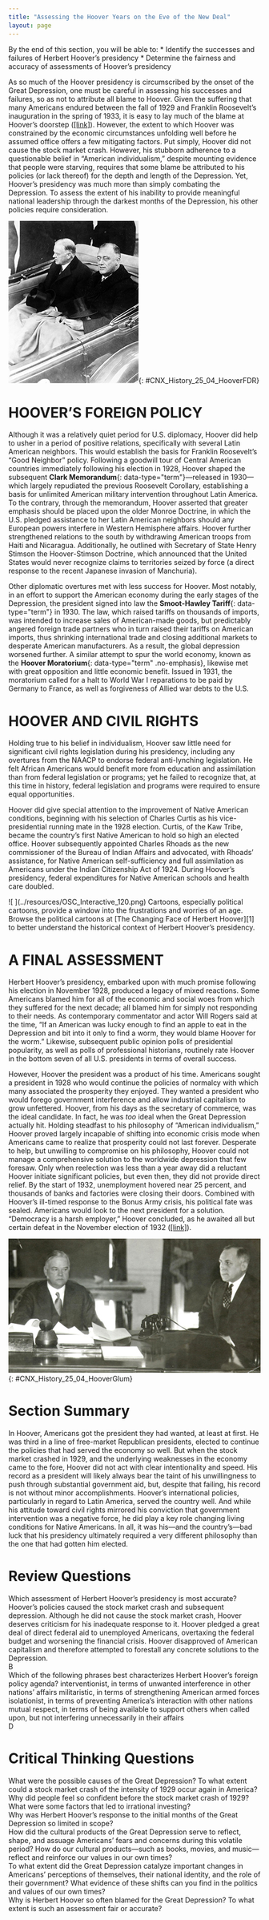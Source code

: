 ```yaml
---
title: "Assessing the Hoover Years on the Eve of the New Deal"
layout: page
---
```



<div data-type="abstract" markdown="1">
By the end of this section, you will be able to:
* Identify the successes and failures of Herbert Hoover’s presidency
* Determine the fairness and accuracy of assessments of Hoover’s presidency

</div>

As so much of the Hoover presidency is circumscribed by the onset of the Great Depression, one must be careful in assessing his successes and failures, so as not to attribute all blame to Hoover. Given the suffering that many Americans endured between the fall of 1929 and Franklin Roosevelt’s inauguration in the spring of 1933, it is easy to lay much of the blame at Hoover’s doorstep ([\[link\]](#CNX_History_25_04_HooverFDR)). However, the extent to which Hoover was constrained by the economic circumstances unfolding well before he assumed office offers a few mitigating factors. Put simply, Hoover did not cause the stock market crash. However, his stubborn adherence to a questionable belief in “American individualism,” despite mounting evidence that people were starving, requires that some blame be attributed to his policies (or lack thereof) for the depth and length of the Depression. Yet, Hoover’s presidency was much more than simply combating the Depression. To assess the extent of his inability to provide meaningful national leadership through the darkest months of the Depression, his other policies require consideration.

 ![A photograph shows Herbert Hoover and Franklin D. Roosevelt riding side-by-side in the back of a convertible vehicle. A blanket covers their legs, and their hats rest on their laps.](../resources/CNX_History_25_04_HooverFDR.jpg "Herbert Hoover (left) had the misfortune to be a president elected in prosperity and subsequently tasked with leading the country through the Great Depression. His unwillingness to face the harsh realities of widespread unemployment, farm foreclosures, business failures, and bank closings made him a deeply unpopular president, and he lost the 1932 election in a landslide to Franklin D. Roosevelt (right). (credit: Architect of the Capitol)"){: #CNX_History_25_04_HooverFDR}

# HOOVER’S FOREIGN POLICY

Although it was a relatively quiet period for U.S. diplomacy, Hoover did help to usher in a period of positive relations, specifically with several Latin American neighbors. This would establish the basis for Franklin Roosevelt’s “Good Neighbor” policy. Following a goodwill tour of Central American countries immediately following his election in 1928, Hoover shaped the subsequent **Clark Memorandum**{: data-type="term"}—released in 1930—which largely repudiated the previous Roosevelt Corollary, establishing a basis for unlimited American military intervention throughout Latin America. To the contrary, through the memorandum, Hoover asserted that greater emphasis should be placed upon the older Monroe Doctrine, in which the U.S. pledged assistance to her Latin American neighbors should any European powers interfere in Western Hemisphere affairs. Hoover further strengthened relations to the south by withdrawing American troops from Haiti and Nicaragua. Additionally, he outlined with Secretary of State Henry Stimson the Hoover-Stimson Doctrine, which announced that the United States would never recognize claims to territories seized by force (a direct response to the recent Japanese invasion of Manchuria).

Other diplomatic overtures met with less success for Hoover. Most notably, in an effort to support the American economy during the early stages of the Depression, the president signed into law the **Smoot-Hawley Tariff**{: data-type="term"} in 1930. The law, which raised tariffs on thousands of imports, was intended to increase sales of American-made goods, but predictably angered foreign trade partners who in turn raised their tariffs on American imports, thus shrinking international trade and closing additional markets to desperate American manufacturers. As a result, the global depression worsened further. A similar attempt to spur the world economy, known as the **Hoover Moratorium**{: data-type="term" .no-emphasis}, likewise met with great opposition and little economic benefit. Issued in 1931, the moratorium called for a halt to World War I reparations to be paid by Germany to France, as well as forgiveness of Allied war debts to the U.S.

# HOOVER AND CIVIL RIGHTS

Holding true to his belief in individualism, Hoover saw little need for significant civil rights legislation during his presidency, including any overtures from the NAACP to endorse federal anti-lynching legislation. He felt African Americans would benefit more from education and assimilation than from federal legislation or programs; yet he failed to recognize that, at this time in history, federal legislation and programs were required to ensure equal opportunities.

Hoover did give special attention to the improvement of Native American conditions, beginning with his selection of Charles Curtis as his vice-presidential running mate in the 1928 election. Curtis, of the Kaw Tribe, became the country’s first Native American to hold so high an elected office. Hoover subsequently appointed Charles Rhoads as the new commissioner of the Bureau of Indian Affairs and advocated, with Rhoads’ assistance, for Native American self-sufficiency and full assimilation as Americans under the Indian Citizenship Act of 1924. During Hoover’s presidency, federal expenditures for Native American schools and health care doubled.

<div data-type="note" class="history click-and-explore" data-label="Click and Explore" markdown="1">
<span data-type="media" data-alt=" "> ![ ](../resources/OSC_Interactive_120.png) </span>
Cartoons, especially political cartoons, provide a window into the frustrations and worries of an age. Browse the political cartoons at [The Changing Face of Herbert Hoover][1] to better understand the historical context of Herbert Hoover’s presidency.

</div>

# A FINAL ASSESSMENT

Herbert Hoover’s presidency, embarked upon with much promise following his election in November 1928, produced a legacy of mixed reactions. Some Americans blamed him for all of the economic and social woes from which they suffered for the next decade; all blamed him for simply not responding to their needs. As contemporary commentator and actor Will Rogers said at the time, “If an American was lucky enough to find an apple to eat in the Depression and bit into it only to find a worm, they would blame Hoover for the worm.” Likewise, subsequent public opinion polls of presidential popularity, as well as polls of professional historians, routinely rate Hoover in the bottom seven of all U.S. presidents in terms of overall success.

However, Hoover the president was a product of his time. Americans sought a president in 1928 who would continue the policies of normalcy with which many associated the prosperity they enjoyed. They wanted a president who would forego government interference and allow industrial capitalism to grow unfettered. Hoover, from his days as the secretary of commerce, was the ideal candidate. In fact, he was *too* ideal when the Great Depression actually hit. Holding steadfast to his philosophy of “American individualism,” Hoover proved largely incapable of shifting into economic crisis mode when Americans came to realize that prosperity could not last forever. Desperate to help, but unwilling to compromise on his philosophy, Hoover could not manage a comprehensive solution to the worldwide depression that few foresaw. Only when reelection was less than a year away did a reluctant Hoover initiate significant policies, but even then, they did not provide direct relief. By the start of 1932, unemployment hovered near 25 percent, and thousands of banks and factories were closing their doors. Combined with Hoover’s ill-timed response to the Bonus Army crisis, his political fate was sealed. Americans would look to the next president for a solution. “Democracy is a harsh employer,” Hoover concluded, as he awaited all but certain defeat in the November election of 1932 ([\[link\]](#CNX_History_25_04_HooverGlum)).

 ![A photograph shows Herbert Hoover seated on the left at a desk with aide Theodore Joselin. The desk contains papers and a telephone. Hoover&#x2019;s facial expression is grim and distracted.](../resources/CNX_History_25_04_HooverGlum.jpg "By the election of 1932, Hoover (left) knew that he was beaten. In photos from this time, he tends to appear grim-faced and downtrodden."){: #CNX_History_25_04_HooverGlum}

# Section Summary

In Hoover, Americans got the president they had wanted, at least at first. He was third in a line of free-market Republican presidents, elected to continue the policies that had served the economy so well. But when the stock market crashed in 1929, and the underlying weaknesses in the economy came to the fore, Hoover did not act with clear intentionality and speed. His record as a president will likely always bear the taint of his unwillingness to push through substantial government aid, but, despite that failing, his record is not without minor accomplishments. Hoover’s international policies, particularly in regard to Latin America, served the country well. And while his attitude toward civil rights mirrored his conviction that government intervention was a negative force, he did play a key role changing living conditions for Native Americans. In all, it was his—and the country’s—bad luck that his presidency ultimately required a very different philosophy than the one that had gotten him elected.

# Review Questions

<div data-type="exercise">
<div data-type="problem" markdown="1">
Which assessment of Herbert Hoover’s presidency is most accurate?<span data-type="list" data-list-type="enumerated" data-number-style="upper-alpha"> <span data-type="item">Hoover’s policies caused the stock market crash and subsequent depression.</span> <span data-type="item">Although he did not cause the stock market crash, Hoover deserves criticism for his inadequate response to it.</span> <span data-type="item">Hoover pledged a great deal of direct federal aid to unemployed Americans, overtaxing the federal budget and worsening the financial crisis.</span> <span data-type="item">Hoover disapproved of American capitalism and therefore attempted to forestall any concrete solutions to the Depression.</span> </span>

</div>
<div data-type="solution" markdown="1">
B

</div>
</div>

<div data-type="exercise">
<div data-type="problem" markdown="1">
Which of the following phrases best characterizes Herbert Hoover’s foreign policy agenda?<span data-type="list" data-list-type="enumerated" data-number-style="upper-alpha"> <span data-type="item">interventionist, in terms of unwanted interference in other nations’ affairs</span> <span data-type="item">militaristic, in terms of strengthening American armed forces</span> <span data-type="item">isolationist, in terms of preventing America’s interaction with other nations</span> <span data-type="item">mutual respect, in terms of being available to support others when called upon, but not interfering unnecessarily in their affairs</span> </span>

</div>
<div data-type="solution" markdown="1">
D

</div>
</div>

# Critical Thinking Questions

<div data-type="exercise">
<div data-type="problem" markdown="1">
What were the possible causes of the Great Depression? To what extent could a stock market crash of the intensity of 1929 occur again in America?

</div>
</div>

<div data-type="exercise">
<div data-type="problem" markdown="1">
Why did people feel so confident before the stock market crash of 1929? What were some factors that led to irrational investing?

</div>
</div>

<div data-type="exercise">
<div data-type="problem" markdown="1">
Why was Herbert Hoover’s response to the initial months of the Great Depression so limited in scope?

</div>
</div>

<div data-type="exercise">
<div data-type="problem" markdown="1">
How did the cultural products of the Great Depression serve to reflect, shape, and assuage Americans’ fears and concerns during this volatile period? How do our cultural products—such as books, movies, and music—reflect and reinforce our values in our own times?

</div>
</div>

<div data-type="exercise">
<div data-type="problem" markdown="1">
To what extent did the Great Depression catalyze important changes in Americans’ perceptions of themselves, their national identity, and the role of their government? What evidence of these shifts can you find in the politics and values of our own times?

</div>
</div>

<div data-type="exercise">
<div data-type="problem" markdown="1">
Why is Herbert Hoover so often blamed for the Great Depression? To what extent is such an assessment fair or accurate?

</div>
</div>



[1]: http://openstaxcollege.org/l/hoover

